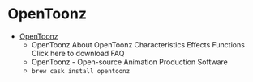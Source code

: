 # OpenToonz
- [OpenToonz](https://opentoonz.github.io/e/index.html)
  -    OpenToonz About OpenToonz Characteristics Effects Functions Click here to download FAQ
  - OpenToonz - Open-source Animation Production Software
  - `brew cask install opentoonz`
